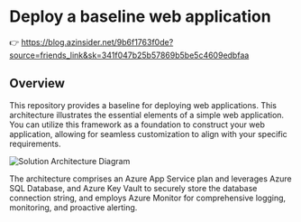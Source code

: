 # Deploy a baseline web application

👉 https://blog.azinsider.net/9b6f1763f0de?source=friends_link&sk=341f047b25b57869b5be5c4609edbfaa

## Overview

This repository provides a baseline for deploying web applications. This architecture illustrates the essential elements of a simple web application. You can utilize this framework as a foundation to construct your web application, allowing for seamless customization to align with your specific requirements. 

![Solution Architecture Diagram](https://miro.medium.com/v2/resize:fit:1400/format:webp/0*uUt5U-lduXJqOGsc.png)

The architecture comprises an Azure App Service plan and leverages Azure SQL Database, and Azure Key Vault to securely store the database connection string, and employs Azure Monitor for comprehensive logging, monitoring, and proactive alerting.


